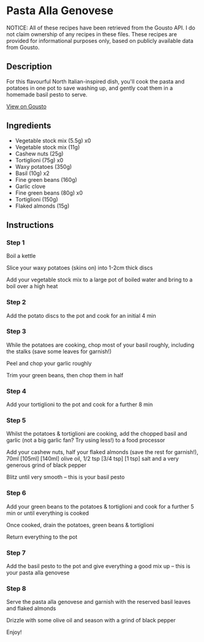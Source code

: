 # Pasta Alla Genovese

NOTICE: All of these recipes have been retrieved from the Gousto API. I do not claim ownership of any recipes in these files. These recipes are provided for informational purposes only, based on publicly available data from Gousto.

## Description

For this flavourful North Italian-inspired dish, you'll cook the pasta and potatoes in one pot to save washing up, and gently coat them in a homemade basil pesto to serve. 

[View on Gousto](https://www.gousto.co.uk/recipes/cookbook/pasta-alla-genovese)

## Ingredients

- Vegetable stock mix (5.5g) x0
- Vegetable stock mix (11g)
- Cashew nuts (25g)
- Tortiglioni (75g) x0
- Waxy potatoes (350g)
- Basil (10g) x2
- Fine green beans (160g)
- Garlic clove
- Fine green beans (80g) x0
- Tortiglioni (150g)
- Flaked almonds (15g)

## Instructions


### Step 1

Boil a kettle

Slice your waxy potatoes (skins on) into 1-2cm thick discs

Add your vegetable stock mix to a large pot of boiled water and bring to a boil over a high heat


### Step 2

Add the potato discs to the pot and cook for an initial 4 min


### Step 3

While the potatoes are cooking, chop most of your basil roughly, including the stalks (save some leaves for garnish!)

Peel and chop your garlic roughly

Trim your green beans, then chop them in half


### Step 4

Add your tortiglioni to the pot and cook for a further 8 min


### Step 5

Whilst the potatoes & tortiglioni are cooking, add the chopped basil and garlic (not a big garlic fan? Try using less!) to a food processor

Add your cashew nuts, half your flaked almonds (save the rest for garnish!), 70ml <span class="text-purple">[105ml]</span> <span class="text-danger">[140ml]</span> olive oil, 1/2 tsp<span class="text-danger"> <span class="text-purple">[3/4 tsp] </span>[1 tsp]</span> salt and a very generous grind of black pepper

Blitz until very smooth – this is your basil pesto


### Step 6

Add your green beans to the potatoes & tortiglioni and cook for a further 5 min or until everything is cooked

Once cooked, drain the potatoes, green beans & tortiglioni

Return everything to the pot


### Step 7

Add the basil pesto to the pot and give everything a good mix up – this is your pasta alla genovese

### Step 8

Serve the pasta alla genovese and garnish with the reserved basil leaves and flaked almonds

Drizzle with some olive oil and season with a grind of black pepper

Enjoy!

